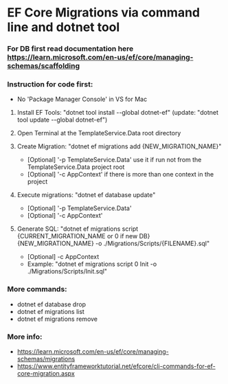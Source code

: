 # EF Core Migrations via command line and dotnet tool

### For DB first read documentation here https://learn.microsoft.com/en-us/ef/core/managing-schemas/scaffolding

### Instruction for code first:

* No 'Package Manager Console' in VS for Mac

1. Install EF Tools: "dotnet tool install --global dotnet-ef" (update: "dotnet tool update --global dotnet-ef")

2. Open Terminal at the TemplateService.Data root directory

3. Create Migration: "dotnet ef migrations add {NEW_MIGRATION_NAME}"
    * [Optional] '-p TemplateService.Data' use it if run not from the TemplateService.Data project root
    * [Optional] '-c AppContext' if there is more than one context in the project
        
4. Execute migrations: "dotnet ef database update"
    * [Optional] '-p TemplateService.Data'
    * [Optional] '-c AppContext'
        
5. Generate SQL: "dotnet ef migrations script {CURRENT_MIGRATION_NAME or 0 if new DB} {NEW_MIGRATION_NAME} -o ./Migrations/Scripts/{FILENAME}.sql"
    * [Optional] -c AppContext
    * Example: "dotnet ef migrations script 0 Init -o ./Migrations/Scripts/Init.sql"

### More commands:
- dotnet ef database drop
- dotnet ef migrations list
- dotnet ef migrations remove

### More info:
- https://learn.microsoft.com/en-us/ef/core/managing-schemas/migrations
- https://www.entityframeworktutorial.net/efcore/cli-commands-for-ef-core-migration.aspx
